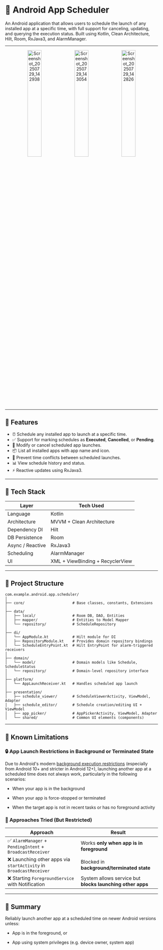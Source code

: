 # 📅 Android App Scheduler

An Android application that allows users to schedule the launch of any installed app at a specific time, with full support for canceling, updating, and querying the execution status. Built using Kotlin, Clean Architecture, Hilt, Room, RxJava3, and AlarmManager.

---
<p align="center">
  <img alt="Screenshot_20250729_142938" src="https://github.com/user-attachments/assets/398b1113-7138-466a-a2e4-24933cea961a" width="30%" />
  <img alt="Screenshot_20250729_143054" src="https://github.com/user-attachments/assets/26448cae-ff64-454a-8b08-9932f4d0a3fd" width="30%" />
  <img alt="Screenshot_20250729_142826" src="https://github.com/user-attachments/assets/d2f8e9e2-56d0-4726-9eb9-0a9cce1a3a25" width="30%" />
</p>

---

## 🚀 Features

- ⏰ Schedule any installed app to launch at a specific time.
- ✅ Support for marking schedules as **Executed**, **Cancelled**, or **Pending**.
- 🔁 Modify or cancel scheduled app launches.
- 📦 List all installed apps with app name and icon.
- 🚫 Prevent time conflicts between scheduled launches.
- 📊 View schedule history and status.
- ⚡ Reactive updates using RxJava3.

---

## 🧱 Tech Stack

| Layer            | Tech Used                            |
|------------------|--------------------------------------|
| Language         | Kotlin                               |
| Architecture     | MVVM + Clean Architecture            |
| Dependency DI    | Hilt                                 |
| DB Persistence   | Room                                 |
| Async / Reactive | RxJava3                              |
| Scheduling       | AlarmManager                         |
| UI               | XML + ViewBinding + RecyclerView     |

---

## 📂 Project Structure

```text
com.example.android.app.scheduler/
│
├── core/                      # Base classes, constants, Extensions
│
├── data/
│   ├── local/                 # Room DB, DAO, Entities
│   ├── mapper/                # Entities to Model Mapper
│   └── repository/            # ScheduleRepository
│
├── di/
│   └── AppModule.kt           # Hilt module for DI
│   ├── RepositoryModule.kt    # Provides domain repository bindings
│   └── ScheduleEntryPoint.kt  # Hilt EntryPoint for alarm-triggered receivers
│
├── domain/
│   └── model/                 # Domain models like Schedule, ScheduleStatus
│   └── repository/            # Domain-level repository interface
│
├── platform/
│   └── AppLaunchReceiver.kt   # Handles scheduled app launch
│
├── presentation/
│   ├── schedule_viewer/       # ScheduleViewerActivity, ViewModel, Adapter
│   ├── schedule_editor/       # Schedule creation/editing UI + ViewModel
│   ├── app_picker/            # AppPickerActivity, ViewModel, Adapter
│   └── shared/                # Common UI elements (components)
```
---

## 🚫 Known Limitations
### 🔒 App Launch Restrictions in Background or Terminated State
Due to Android's modern [background execution restrictions](https://developer.android.com/guide/components/activities/background-starts) (especially from Android 10+ and stricter in Android 12+), launching another app at a scheduled time does not always work, particularly in the following scenarios:

- When your app is in the background

- When your app is force-stopped or terminated

- When the target app is not in recent tasks or has no foreground activity

### 🧪 Approaches Tried (But Restricted)

| Approach                                                          | Result                                                                 |
| ----------------------------------------------------------------- | ---------------------------------------------------------------------- |
| ✅ `AlarmManager` + `PendingIntent` + `BroadcastReceiver`          | Works **only when app is in foreground**     |
| ❌ Launching other apps via `startActivity` in `BroadcastReceiver` | Blocked in **background/terminated state**                             |
| ❌ Starting `ForegroundService` with Notification                  | System allows service but **blocks launching other apps**              |

---

## 📌 Summary
Reliably launch another app at a scheduled time on newer Android versions unless:

- App is in the foreground, or

- App using system privileges (e.g. device owner, system app)
